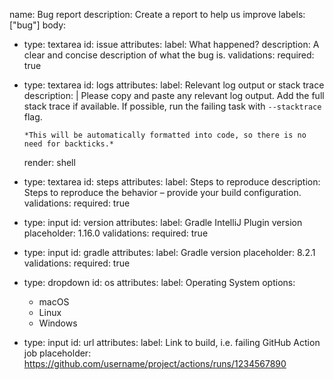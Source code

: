 name: Bug report
description: Create a report to help us improve
labels: ["bug"]
body:

- type: textarea
  id: issue
  attributes:
  label: What happened?
  description: A clear and concise description of what the bug is.
  validations:
  required: true

- type: textarea
  id: logs
  attributes:
  label: Relevant log output or stack trace
  description: |
  Please copy and paste any relevant log output.
  Add the full stack trace if available.
  If possible, run the failing task with `--stacktrace` flag.

      *This will be automatically formatted into code, so there is no need for backticks.*
  render: shell

- type: textarea
  id: steps
  attributes:
  label: Steps to reproduce
  description: Steps to reproduce the behavior – provide your build configuration.
  validations:
  required: true

- type: input
  id: version
  attributes:
  label: Gradle IntelliJ Plugin version
  placeholder: 1.16.0
  validations:
  required: true

- type: input
  id: gradle
  attributes:
  label: Gradle version
  placeholder: 8.2.1
  validations:
  required: true

- type: dropdown
  id: os
  attributes:
  label: Operating System
  options:
  - macOS
  - Linux
  - Windows

- type: input
  id: url
  attributes:
  label: Link to build, i.e. failing GitHub Action job
  placeholder: https://github.com/username/project/actions/runs/1234567890